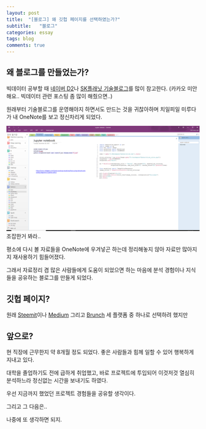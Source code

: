 ```yaml
---
layout: post
title:  "[블로그] 왜 깃헙 페이지를 선택하였는가?"
subtitle:   "블로그"
categories: essay
tags: blog
comments: true
---
```


## 왜 블로그를 만들었는가?

빅데이터 공부할 때 [네이버 D2](https://d2.naver.com/home)나 [SK플래닛 기술블로그](https://readme.skplanet.com/)를 많이 참고한다. (카카오 미안해요.. 빅데이터 관련 포스팅 좀 많이 해줬으면..)

원래부터 기술블로그를 운영해야지 하면서도 만드는 것을 귀찮아하며 치일피일 미루다가 내 OneNote를 보고 정신차리게 되었다.

![조잡한 사진](/assets/img/onenote.png "조잡한 사진")
조잡한거 봐라..

평소에 다시 볼 자료들을 OneNote에 우겨넣곤 하는데 정리해놓지 않아 자료만 많아지지 재사용하기 힘들어졌다.

그래서 자료정리 겸 많은 사람들에게 도움이 되었으면 하는 마음에 분석 경험이나 지식들을 공유하는 블로그를 만들게 되었다. 

## 깃헙 페이지?

원래 [Steemit](https://steemit.com/)이나 [Medium](https://medium.com) 그리고 [Brunch](http://brunch.co.kr) 세 플랫폼 중 하나로 선택하려 했지만


## 앞으로?

현 직장에 근무한지 약 8개월 정도 되었다. 좋은 사람들과 힘께 일할 수 있어 행복하게 지내고 있다.

대학을 졸업하기도 전에 급하게 취업했고, 바로 프로젝트에 투입되어 이것저것 열심히 분석하느라 정신없는 시간을 보내기도 하였다.

우선 지금까지 했었던 프로젝트 경험들을 공유할 생각이다.

그리고 그 다음은..

나중에 또 생각하면 되지.
